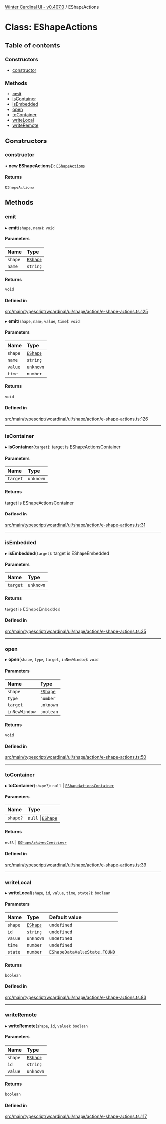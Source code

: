 [Winter Cardinal UI - v0.407.0](../index.md) / EShapeActions

# Class: EShapeActions

## Table of contents

### Constructors

- [constructor](EShapeActions.md#constructor)

### Methods

- [emit](EShapeActions.md#emit)
- [isContainer](EShapeActions.md#iscontainer)
- [isEmbedded](EShapeActions.md#isembedded)
- [open](EShapeActions.md#open)
- [toContainer](EShapeActions.md#tocontainer)
- [writeLocal](EShapeActions.md#writelocal)
- [writeRemote](EShapeActions.md#writeremote)

## Constructors

### constructor

• **new EShapeActions**(): [`EShapeActions`](EShapeActions.md)

#### Returns

[`EShapeActions`](EShapeActions.md)

## Methods

### emit

▸ **emit**(`shape`, `name`): `void`

#### Parameters

| Name | Type |
| :------ | :------ |
| `shape` | [`EShape`](../interfaces/EShape.md) |
| `name` | `string` |

#### Returns

`void`

#### Defined in

[src/main/typescript/wcardinal/ui/shape/action/e-shape-actions.ts:125](https://github.com/winter-cardinal/winter-cardinal-ui/blob/v0.407.0/src/main/typescript/wcardinal/ui/shape/action/e-shape-actions.ts#L125)

▸ **emit**(`shape`, `name`, `value`, `time`): `void`

#### Parameters

| Name | Type |
| :------ | :------ |
| `shape` | [`EShape`](../interfaces/EShape.md) |
| `name` | `string` |
| `value` | `unknown` |
| `time` | `number` |

#### Returns

`void`

#### Defined in

[src/main/typescript/wcardinal/ui/shape/action/e-shape-actions.ts:126](https://github.com/winter-cardinal/winter-cardinal-ui/blob/v0.407.0/src/main/typescript/wcardinal/ui/shape/action/e-shape-actions.ts#L126)

___

### isContainer

▸ **isContainer**(`target`): target is EShapeActionsContainer

#### Parameters

| Name | Type |
| :------ | :------ |
| `target` | `unknown` |

#### Returns

target is EShapeActionsContainer

#### Defined in

[src/main/typescript/wcardinal/ui/shape/action/e-shape-actions.ts:31](https://github.com/winter-cardinal/winter-cardinal-ui/blob/v0.407.0/src/main/typescript/wcardinal/ui/shape/action/e-shape-actions.ts#L31)

___

### isEmbedded

▸ **isEmbedded**(`target`): target is EShapeEmbedded

#### Parameters

| Name | Type |
| :------ | :------ |
| `target` | `unknown` |

#### Returns

target is EShapeEmbedded

#### Defined in

[src/main/typescript/wcardinal/ui/shape/action/e-shape-actions.ts:35](https://github.com/winter-cardinal/winter-cardinal-ui/blob/v0.407.0/src/main/typescript/wcardinal/ui/shape/action/e-shape-actions.ts#L35)

___

### open

▸ **open**(`shape`, `type`, `target`, `inNewWindow`): `void`

#### Parameters

| Name | Type |
| :------ | :------ |
| `shape` | [`EShape`](../interfaces/EShape.md) |
| `type` | `number` |
| `target` | `unknown` |
| `inNewWindow` | `boolean` |

#### Returns

`void`

#### Defined in

[src/main/typescript/wcardinal/ui/shape/action/e-shape-actions.ts:50](https://github.com/winter-cardinal/winter-cardinal-ui/blob/v0.407.0/src/main/typescript/wcardinal/ui/shape/action/e-shape-actions.ts#L50)

___

### toContainer

▸ **toContainer**(`shape?`): ``null`` \| [`EShapeActionsContainer`](../interfaces/EShapeActionsContainer.md)

#### Parameters

| Name | Type |
| :------ | :------ |
| `shape?` | ``null`` \| [`EShape`](../interfaces/EShape.md) |

#### Returns

``null`` \| [`EShapeActionsContainer`](../interfaces/EShapeActionsContainer.md)

#### Defined in

[src/main/typescript/wcardinal/ui/shape/action/e-shape-actions.ts:39](https://github.com/winter-cardinal/winter-cardinal-ui/blob/v0.407.0/src/main/typescript/wcardinal/ui/shape/action/e-shape-actions.ts#L39)

___

### writeLocal

▸ **writeLocal**(`shape`, `id`, `value`, `time`, `state?`): `boolean`

#### Parameters

| Name | Type | Default value |
| :------ | :------ | :------ |
| `shape` | [`EShape`](../interfaces/EShape.md) | `undefined` |
| `id` | `string` | `undefined` |
| `value` | `unknown` | `undefined` |
| `time` | `number` | `undefined` |
| `state` | `number` | `EShapeDataValueState.FOUND` |

#### Returns

`boolean`

#### Defined in

[src/main/typescript/wcardinal/ui/shape/action/e-shape-actions.ts:83](https://github.com/winter-cardinal/winter-cardinal-ui/blob/v0.407.0/src/main/typescript/wcardinal/ui/shape/action/e-shape-actions.ts#L83)

___

### writeRemote

▸ **writeRemote**(`shape`, `id`, `value`): `boolean`

#### Parameters

| Name | Type |
| :------ | :------ |
| `shape` | [`EShape`](../interfaces/EShape.md) |
| `id` | `string` |
| `value` | `unknown` |

#### Returns

`boolean`

#### Defined in

[src/main/typescript/wcardinal/ui/shape/action/e-shape-actions.ts:117](https://github.com/winter-cardinal/winter-cardinal-ui/blob/v0.407.0/src/main/typescript/wcardinal/ui/shape/action/e-shape-actions.ts#L117)
